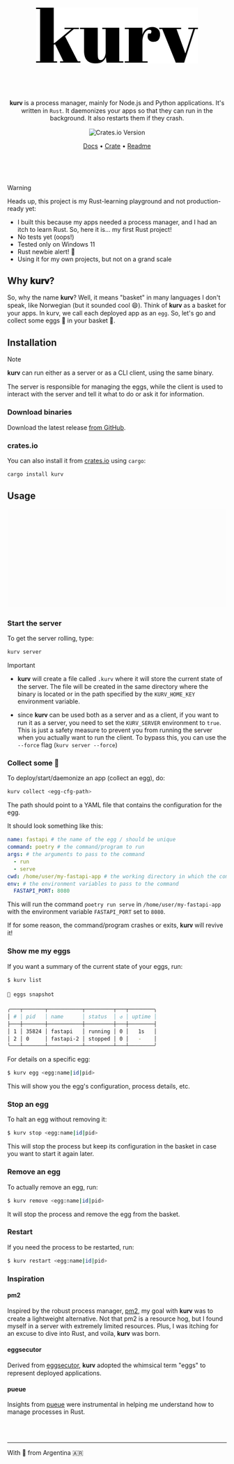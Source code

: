 <p align="center"><img src=".github/icon-logo-h64.svg" height="128"></p>

<br>
<br>
<br>

<p align="center">𝐤𝐮𝐫𝐯 is a process manager, mainly for Node.js and Python applications. It's written in <code>Rust</code>. It daemonizes your apps so that they can run in the background. It also restarts them if they crash.
</p>

<p align="center"><img align="center" alt="Crates.io Version" src="https://img.shields.io/crates/v/kurv?style=flat-square&color=%2318181b&link=https%3A%2F%2Fcrates.io%2Fcrates%2Fkurv"></p>

<p align="center"><a href="https://kurv.lucode.ar" target="_blank">Docs</a> • <a href="https://crates.io/crates/kurv" target="_blank">Crate</a> • <a href="https://github.com/lucas-labs/kurv/tree/master?tab=readme-ov-file#readme" target="_blank">Readme</a></p>

<br>
<br>
<br>

> [!WARNING]  
> Heads up, this project is my Rust-learning playground and not production-ready yet:
> 
>   - I built this because my apps needed a process manager, and I had an itch to learn Rust. So, here it is... my first Rust project!
>   - No tests yet (oops!)
>   - Tested only on Windows 11
>   - Rust newbie alert! 🚨
>   - Using it for my own projects, but not on a grand scale


## Why 𝐤𝐮𝐫𝐯?



So, why the name 𝐤𝐮𝐫𝐯? Well, it means "basket" in many languages I don't speak, like Norwegian (but it sounded cool 😄). Think of 𝐤𝐮𝐫𝐯 as a basket for your apps. In kurv, we call each deployed app as an `egg`. So, let's go and collect some eggs 🥚 in your basket 🧺.


## Installation

> [!NOTE] 
> 𝐤𝐮𝐫𝐯 can run either as a server or as a CLI client, using the same binary. 
>
> The server is responsible for managing the eggs, while the client is used to interact with the server and tell it what to do or ask it for information.

### Download binaries

Download the latest release [from GitHub](https://github.com/lucas-labs/kurv/releases). 

### crates.io

You can also install it from [crates.io](https://crates.io/crates/kurv) using `cargo`:

```bash
cargo install kurv
```

## Usage 

![kurv usage](.github/kurv.gif)


### Start the server

To get the server rolling, type:

```bash
kurv server
```

> [!IMPORTANT]
> - 𝐤𝐮𝐫𝐯 will create a file called `.kurv` where it will store the current
> state of the server. The file will be created in the same directory where
> the binary is located or in the path specified by the `KURV_HOME_KEY`
> environment variable.
>
> - since 𝐤𝐮𝐫𝐯 can be used both as a server and as a client, if you want
> to run it as a server, you need to set the `KURV_SERVER` environment
> to `true`. This is just a safety measure to prevent you from running
> the server when you actually want to run the client.
> To bypass this, you can use the `--force` flag (`kurv server --force`)

### Collect some 🥚
To deploy/start/daemonize an app (collect an egg), do:

```bash
kurv collect <egg-cfg-path>
```

The path should point to a YAML file that contains the configuration for the egg. 

It should look something like this:

```yaml title="myegg.kurv"
name: fastapi # the name of the egg / should be unique
command: poetry # the command/program to run
args: # the arguments to pass to the command
  - run
  - serve
cwd: /home/user/my-fastapi-app # the working directory in which the command will be run
env: # the environment variables to pass to the command
  FASTAPI_PORT: 8080
```

This will run the command `poetry run serve` in `/home/user/my-fastapi-app` with the environment variable `FASTAPI_PORT` set to `8080`.

If for some reason, the command/program crashes or exits, 𝐤𝐮𝐫𝐯 will revive it!

### Show me my eggs

If you want a summary of the current state of your eggs, run:

```zsh
$ kurv list

🥚 eggs snapshot

╭───┬───────┬───────────┬─────────┬───┬────────╮
│ # │ pid   │ name      │ status  │ ↺ │ uptime │
├───┼───────┼───────────┼─────────┼───┼────────┤
│ 1 │ 35824 │ fastapi   │ running │ 0 │   1s   │
│ 2 │ 0     │ fastapi-2 │ stopped │ 0 │   -    │
╰───┴───────┴───────────┴─────────┴───┴────────╯
```

For details on a specific egg:

``` sh
$ kurv egg <egg:name|id|pid>
```

This will show you the egg's configuration, process details, etc.

### Stop an egg

To halt an egg without removing it:

``` sh
$ kurv stop <egg:name|id|pid>
```

This will stop the process but keep its configuration in the basket in case
you want to start it again later.

### Remove an egg

To actually remove an egg, run:

``` sh
$ kurv remove <egg:name|id|pid>
```

It will stop the process and remove the egg from the basket.

### Restart

If you need the process to be restarted, run:

``` sh
$ kurv restart <egg:name|id|pid>
```

### Inspiration

#### pm2
Inspired by the robust process manager, [pm2](https://pm2.keymetrics.io/), my goal with 𝐤𝐮𝐫𝐯 was to create a lightweight alternative. Not that pm2 is a resource hog, but I found myself in a server with extremely limited resources. Plus, I was itching for an excuse to dive into Rust, and voila, 𝐤𝐮𝐫𝐯 was born.

#### eggsecutor
Derived from [eggsecutor](https://github.com/lucas-labs/kurv), 𝐤𝐮𝐫𝐯 adopted the whimsical term "eggs" to represent deployed applications.

#### pueue
Insights from [pueue](https://github.com/Nukesor/pueue) were instrumental in helping me understand how to manage processes in Rust.


<br><br>

-------
With 🧉 from Argentina 🇦🇷